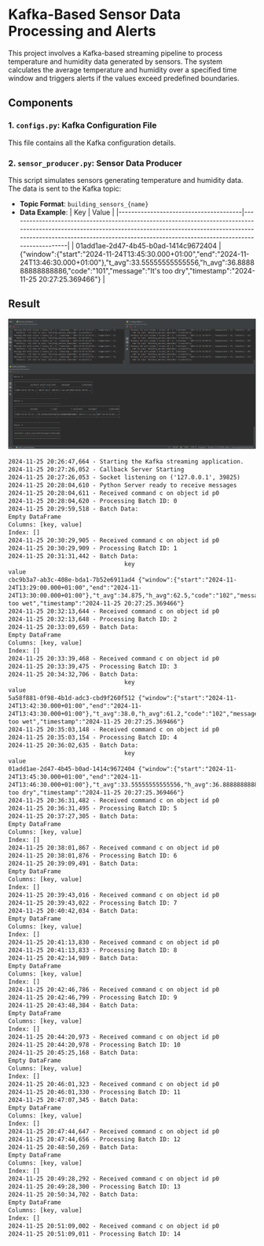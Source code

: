 # Kafka-Based Sensor Data Processing and Alerts

This project involves a Kafka-based streaming pipeline to process temperature and humidity data generated by sensors. The system calculates the average temperature and humidity over a specified time window and triggers alerts if the values exceed predefined boundaries.

## Components

### 1. **`configs.py`**: Kafka Configuration File
This file contains all the Kafka configuration details.

### 2. **`sensor_producer.py`**: Sensor Data Producer
This script simulates sensors generating temperature and humidity data. The data is sent to the Kafka topic:
- **Topic Format**: `building_sensors_{name}`
- **Data Example**:
| Key                                   | Value                                                                                                                                                                                                                                          |
|---------------------------------------|------------------------------------------------------------------------------------------------------------------------------------------------------------------------------------------------------------------------------------------------|
| 01add1ae-2d47-4b45-b0ad-1414c9672404 | {"window":{"start":"2024-11-24T13:45:30.000+01:00","end":"2024-11-24T13:46:30.000+01:00"},"t_avg":33.55555555555556,"h_avg":36.888888888888886,"code":"101","message":"It's too dry","timestamp":"2024-11-25 20:27:25.369466"} |


## Result
![Result](./img/result.PNG)

```plaintext
2024-11-25 20:26:47,664 - Starting the Kafka streaming application.
2024-11-25 20:27:26,052 - Callback Server Starting
2024-11-25 20:27:26,053 - Socket listening on ('127.0.0.1', 39825)
2024-11-25 20:28:04,610 - Python Server ready to receive messages
2024-11-25 20:28:04,611 - Received command c on object id p0
2024-11-25 20:28:04,620 - Processing Batch ID: 0
2024-11-25 20:29:59,518 - Batch Data:
Empty DataFrame
Columns: [key, value]
Index: []
2024-11-25 20:30:29,905 - Received command c on object id p0
2024-11-25 20:30:29,909 - Processing Batch ID: 1
2024-11-25 20:31:31,442 - Batch Data:
                                 key                                                                                                                                                                                                 value
cbc9b3a7-ab3c-408e-bda1-7b52e6911ad4 {"window":{"start":"2024-11-24T13:29:00.000+01:00","end":"2024-11-24T13:30:00.000+01:00"},"t_avg":34.875,"h_avg":62.5,"code":"102","message":"It's too wet","timestamp":"2024-11-25 20:27:25.369466"}
2024-11-25 20:32:13,644 - Received command c on object id p0
2024-11-25 20:32:13,648 - Processing Batch ID: 2
2024-11-25 20:33:09,659 - Batch Data:
Empty DataFrame
Columns: [key, value]
Index: []
2024-11-25 20:33:39,468 - Received command c on object id p0
2024-11-25 20:33:39,475 - Processing Batch ID: 3
2024-11-25 20:34:32,706 - Batch Data:
                                 key                                                                                                                                                                                               value
5a58f881-0f98-4b1d-adc3-cbd9f260f512 {"window":{"start":"2024-11-24T13:42:30.000+01:00","end":"2024-11-24T13:43:30.000+01:00"},"t_avg":38.0,"h_avg":61.2,"code":"102","message":"It's too wet","timestamp":"2024-11-25 20:27:25.369466"}
2024-11-25 20:35:03,148 - Received command c on object id p0
2024-11-25 20:35:03,154 - Processing Batch ID: 4
2024-11-25 20:36:02,635 - Batch Data:
                                 key                                                                                                                                                                                                                          value
01add1ae-2d47-4b45-b0ad-1414c9672404 {"window":{"start":"2024-11-24T13:45:30.000+01:00","end":"2024-11-24T13:46:30.000+01:00"},"t_avg":33.55555555555556,"h_avg":36.888888888888886,"code":"101","message":"It's too dry","timestamp":"2024-11-25 20:27:25.369466"}
2024-11-25 20:36:31,482 - Received command c on object id p0
2024-11-25 20:36:31,495 - Processing Batch ID: 5
2024-11-25 20:37:27,305 - Batch Data:
Empty DataFrame
Columns: [key, value]
Index: []
2024-11-25 20:38:01,867 - Received command c on object id p0
2024-11-25 20:38:01,876 - Processing Batch ID: 6
2024-11-25 20:39:09,491 - Batch Data:
Empty DataFrame
Columns: [key, value]
Index: []
2024-11-25 20:39:43,016 - Received command c on object id p0
2024-11-25 20:39:43,022 - Processing Batch ID: 7
2024-11-25 20:40:42,034 - Batch Data:
Empty DataFrame
Columns: [key, value]
Index: []
2024-11-25 20:41:13,830 - Received command c on object id p0
2024-11-25 20:41:13,833 - Processing Batch ID: 8
2024-11-25 20:42:14,989 - Batch Data:
Empty DataFrame
Columns: [key, value]
Index: []
2024-11-25 20:42:46,786 - Received command c on object id p0
2024-11-25 20:42:46,799 - Processing Batch ID: 9
2024-11-25 20:43:48,384 - Batch Data:
Empty DataFrame
Columns: [key, value]
Index: []
2024-11-25 20:44:20,973 - Received command c on object id p0
2024-11-25 20:44:20,978 - Processing Batch ID: 10
2024-11-25 20:45:25,168 - Batch Data:
Empty DataFrame
Columns: [key, value]
Index: []
2024-11-25 20:46:01,323 - Received command c on object id p0
2024-11-25 20:46:01,330 - Processing Batch ID: 11
2024-11-25 20:47:07,345 - Batch Data:
Empty DataFrame
Columns: [key, value]
Index: []
2024-11-25 20:47:44,647 - Received command c on object id p0
2024-11-25 20:47:44,656 - Processing Batch ID: 12
2024-11-25 20:48:50,269 - Batch Data:
Empty DataFrame
Columns: [key, value]
Index: []
2024-11-25 20:49:28,292 - Received command c on object id p0
2024-11-25 20:49:28,300 - Processing Batch ID: 13
2024-11-25 20:50:34,702 - Batch Data:
Empty DataFrame
Columns: [key, value]
Index: []
2024-11-25 20:51:09,002 - Received command c on object id p0
2024-11-25 20:51:09,011 - Processing Batch ID: 14
```
